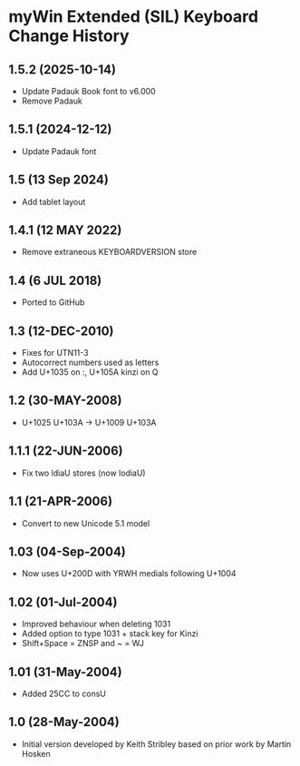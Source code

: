 # myWin Extended (SIL) Keyboard Change History

1.5.2 (2025-10-14)
------------------
* Update Padauk Book font to v6.000
* Remove Padauk

1.5.1 (2024-12-12)
------------------
* Update Padauk font

1.5 (13 Sep 2024)
------------------
* Add tablet layout

1.4.1 (12 MAY 2022)
------------------
* Remove extraneous KEYBOARDVERSION store 

1.4 (6 JUL 2018)
------------------
* Ported to GitHub

1.3 (12-DEC-2010) 
------------------
* Fixes for UTN11-3
* Autocorrect numbers used as letters
* Add U+1035 on :, U+105A kinzi on Q

1.2 (30-MAY-2008)  
------------------
* U+1025 U+103A -> U+1009 U+103A

1.1.1 (22-JUN-2006) 
------------------
* Fix two ldiaU stores (now lodiaU)

1.1 (21-APR-2006) 
------------------
* Convert to new Unicode 5.1 model

1.03 (04-Sep-2004)
------------------
* Now uses U+200D with YRWH medials following U+1004

1.02 (01-Jul-2004) 
------------------
* Improved behaviour when deleting 1031
* Added option to type 1031 + stack key for Kinzi
* Shift+Space = ZNSP and ~ = WJ

1.01 (31-May-2004) 
------------------
* Added 25CC to consU   

1.0 (28-May-2004)
------------------
* Initial version developed by Keith Stribley based on prior work by Martin Hosken

